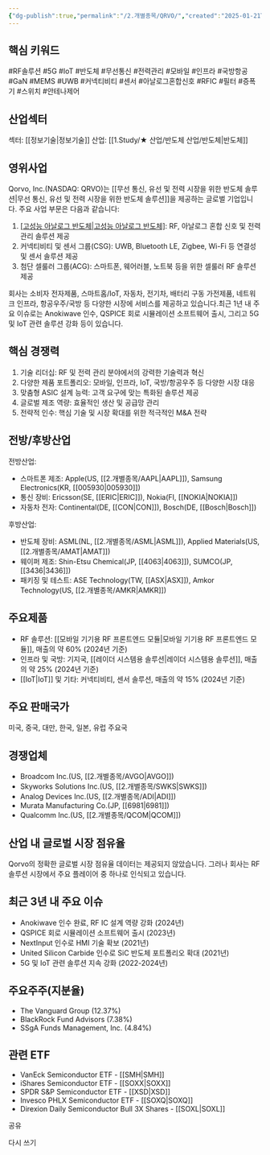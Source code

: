 ```yaml
---
{"dg-publish":true,"permalink":"/2.개별종목/QRVO/","created":"2025-01-21T06:51:51.396+09:00","updated":"2025-07-29T21:37:05.099+09:00"}
---
```


## 핵심 키워드

#RF솔루션 #5G #IoT #반도체 #무선통신 #전력관리 #모바일 #인프라 #국방항공 #GaN #MEMS #UWB #커넥티비티 #센서 #아날로그혼합신호 #RFIC #필터 #증폭기 #스위치 #안테나제어

## 산업섹터

섹터: [[정보기술\|정보기술]]
산업: [[1.Study/★ 산업/반도체 산업/반도체\|반도체]]

## 영위사업

Qorvo, Inc.(NASDAQ: QRVO)는 [[무선 통신, 유선 및 전력 시장을 위한 반도체 솔루션\|무선 통신, 유선 및 전력 시장을 위한 반도체 솔루션]]을 제공하는 글로벌 기업입니다. 주요 사업 부문은 다음과 같습니다:

1. [[고성능 아날로그 반도체\|고성능 아날로그 반도체]](HPA): RF, 아날로그 혼합 신호 및 전력 관리 솔루션 제공
2. 커넥티비티 및 센서 그룹(CSG): UWB, Bluetooth LE, Zigbee, Wi-Fi 등 연결성 및 센서 솔루션 제공
3. 첨단 셀룰러 그룹(ACG): 스마트폰, 웨어러블, 노트북 등을 위한 셀룰러 RF 솔루션 제공

회사는 소비자 전자제품, 스마트홈/IoT, 자동차, 전기차, 배터리 구동 가전제품, 네트워크 인프라, 항공우주/국방 등 다양한 시장에 서비스를 제공하고 있습니다.최근 1년 내 주요 이슈로는 Anokiwave 인수, QSPICE 회로 시뮬레이션 소프트웨어 출시, 그리고 5G 및 IoT 관련 솔루션 강화 등이 있습니다.

## 핵심 경쟁력

1. 기술 리더십: RF 및 전력 관리 분야에서의 강력한 기술력과 혁신
2. 다양한 제품 포트폴리오: 모바일, 인프라, IoT, 국방/항공우주 등 다양한 시장 대응
3. 맞춤형 ASIC 설계 능력: 고객 요구에 맞는 특화된 솔루션 제공
4. 글로벌 제조 역량: 효율적인 생산 및 공급망 관리
5. 전략적 인수: 핵심 기술 및 시장 확대를 위한 적극적인 M&A 전략

## 전방/후방산업

전방산업:

- 스마트폰 제조: Apple(US, [[2.개별종목/AAPL\|AAPL]]), Samsung Electronics(KR, [[005930\|005930]])
- 통신 장비: Ericsson(SE, [[ERIC\|ERIC]]), Nokia(FI, [[NOKIA\|NOKIA]])
- 자동차 전자: Continental(DE, [[CON\|CON]]), Bosch(DE, [[Bosch\|Bosch]])

후방산업:

- 반도체 장비: ASML(NL, [[2.개별종목/ASML\|ASML]]), Applied Materials(US, [[2.개별종목/AMAT\|AMAT]])
- 웨이퍼 제조: Shin-Etsu Chemical(JP, [[4063\|4063]]), SUMCO(JP, [[3436\|3436]])
- 패키징 및 테스트: ASE Technology(TW, [[ASX\|ASX]]), Amkor Technology(US, [[2.개별종목/AMKR\|AMKR]])

## 주요제품

- RF 솔루션: [[모바일 기기용 RF 프론트엔드 모듈\|모바일 기기용 RF 프론트엔드 모듈]], 매출의 약 60% (2024년 기준)
- 인프라 및 국방: 기지국, [[레이더 시스템용 솔루션\|레이더 시스템용 솔루션]], 매출의 약 25% (2024년 기준)
- [[IoT\|IoT]] 및 기타: 커넥티비티, 센서 솔루션, 매출의 약 15% (2024년 기준)

## 주요 판매국가

미국, 중국, 대만, 한국, 일본, 유럽 주요국

## 경쟁업체

- Broadcom Inc.(US, [[2.개별종목/AVGO\|AVGO]])
- Skyworks Solutions Inc.(US, [[2.개별종목/SWKS\|SWKS]])
- Analog Devices Inc.(US, [[2.개별종목/ADI\|ADI]])
- Murata Manufacturing Co.(JP, [[6981\|6981]])
- Qualcomm Inc.(US, [[2.개별종목/QCOM\|QCOM]])

## 산업 내 글로벌 시장 점유율

Qorvo의 정확한 글로벌 시장 점유율 데이터는 제공되지 않았습니다. 그러나 회사는 RF 솔루션 시장에서 주요 플레이어 중 하나로 인식되고 있습니다.

## 최근 3년 내 주요 이슈

- Anokiwave 인수 완료, RF IC 설계 역량 강화 (2024년)
- QSPICE 회로 시뮬레이션 소프트웨어 출시 (2023년)
- NextInput 인수로 HMI 기술 확보 (2021년)
- United Silicon Carbide 인수로 SiC 반도체 포트폴리오 확대 (2021년)
- 5G 및 IoT 관련 솔루션 지속 강화 (2022-2024년)

## 주요주주(지분율)

- The Vanguard Group (12.37%)
- BlackRock Fund Advisors (7.38%)
- SSgA Funds Management, Inc. (4.84%)

## 관련 ETF

- VanEck Semiconductor ETF - [[SMH\|SMH]]
- iShares Semiconductor ETF - [[SOXX\|SOXX]]
- SPDR S&P Semiconductor ETF - [[XSD\|XSD]]
- Invesco PHLX Semiconductor ETF - [[SOXQ\|SOXQ]]
- Direxion Daily Semiconductor Bull 3X Shares - [[SOXL\|SOXL]]

공유

다시 쓰기